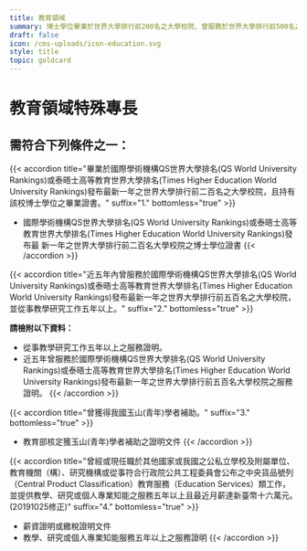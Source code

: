```yaml
---
title: 教育領域
summary: 博士學位畢業於世界大學排行前200名之大學校院、曾服務於世界大學排行前500名之大學校院，並從事教學研究工作五年以上、曾獲得我國玉山(青年)學者補助等。
draft: false
icon: /cms-uploads/icon-education.svg
style: title
topic: goldcard
---
```

# 教育領域特殊專長

## 需符合下列條件**之一**：

{{< accordion title="畢業於國際學術機構QS世界大學排名(QS World University Rankings)或泰晤士高等教育世界大學排名(Times Higher Education World University Rankings)發布最新一年之世界大學排行前二百名之大學校院，且持有該校博士學位之畢業證書。" suffix="1." bottomless="true" >}}

* 國際學術機構QS世界大學排名(QS World University Rankings)或泰晤士高等教育世界大學排名(Times Higher Education World University Rankings)發布最 新一年之世界大學排行前二百名大學校院之博士學位證書
{{< /accordion >}}

{{< accordion title="近五年內曾服務於國際學術機構QS世界大學排名(QS World University Rankings)或泰晤士高等教育世界大學排名(Times Higher Education World University Rankings)發布最新一年之世界大學排行前五百名之大學校院，並從事教學研究工作五年以上。" suffix="2." bottomless="true" >}}

**請檢附以下資料：**

* 從事教學研究工作五年以上之服務證明。
* 近五年曾服務於國際學術機構QS世界大學排名(QS World University Rankings)或泰晤士高等教育世界大學排名(Times Higher Education World University Rankings)發布最新一年之世界大學排行前五百名大學校院之服務證明。
{{< /accordion >}}

{{< accordion title="曾獲得我國玉山(青年)學者補助。" suffix="3." bottomless="true" >}}

* 教育部核定獲玉山(青年)學者補助之證明文件
{{< /accordion >}}

{{< accordion title="曾經或現任職於其他國家或我國之公私立學校及附屬單位、教育機關（構）、研究機構或從事符合行政院公共工程委員會公布之中央貨品號列（Central Product Classification）教育服務（Education Services）類工作，並提供教學、研究或個人專業知能之服務五年以上且最近月薪達新臺幣十六萬元。(20191025修正)" suffix="4." bottomless="true" >}}

* 薪資證明或繳稅證明文件
* 教學、研究或個人專業知能服務五年以上之服務證明
{{< /accordion >}}
